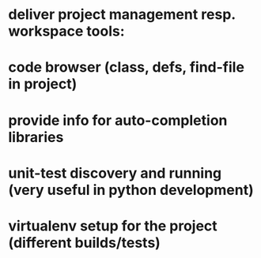 # deliver project management resp. workspace tools:
# code browser (class, defs, find-file in project)
# provide info for auto-completion libraries
# unit-test discovery and running (very useful in python development)
# virtualenv setup for the project (different builds/tests)